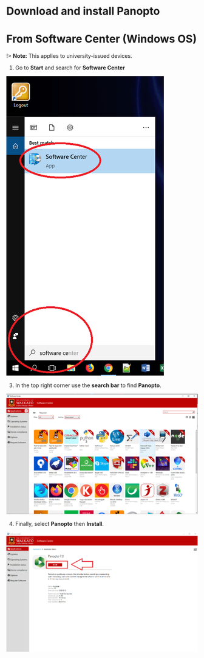 # Download and install Panopto
# From Software Center (Windows OS)
!> **Note:** This applies to university-issued devices.

1. Go to **Start** and search for **Software Center**
   
 ![](images/software-center-1.png)  
 
3. In the top right corner use the **search bar** to find **Panopto**.

![](images/list.png)

4. Finally, select **Panopto** then **Install**.

![](images/Software-centre-new-UI-1.png)
